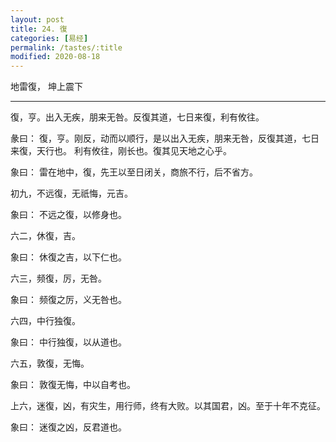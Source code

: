 ```yaml
---
layout: post
title: 24. 復
categories: [易经]
permalink: /tastes/:title
modified: 2020-08-18
---
```


地雷復， 坤上震下

---

復，亨。出入无疾，朋来无咎。反復其道，七日来復，利有攸往。

彖曰： 復，亨。刚反，动而以顺行，是以出入无疾，朋来无咎，反復其道，七日来復，天行也。
利有攸往，刚长也。復其见天地之心乎。

象曰： 雷在地中，復，先王以至日闭关，商旅不行，后不省方。

初九，不远復，无祇悔，元吉。

象曰： 不远之復，以修身也。

六二，休復，吉。

象曰： 休復之吉，以下仁也。

六三，频復，厉，无咎。

象曰： 频復之厉，义无咎也。

六四，中行独復。

象曰： 中行独復，以从道也。

六五，敦復，无悔。

象曰： 敦復无悔，中以自考也。

上六，迷復，凶，有灾生，用行师，终有大败。以其国君，凶。至于十年不克征。

象曰： 迷復之凶，反君道也。
